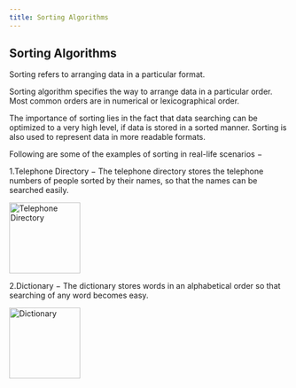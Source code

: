 ```yaml
---
title: Sorting Algorithms
---
```

## Sorting Algorithms

<p>Sorting refers to arranging data in a particular format.</p>
<p>Sorting algorithm specifies the way to arrange data in a particular order. Most common orders are in numerical or lexicographical order.</p>

<p>The importance of sorting lies in the fact that data searching can be optimized to a very high level, if data is stored in a sorted manner. Sorting is also used to represent data in more readable formats.</p>
<p>Following are some of the examples of sorting in real-life scenarios −</p>
<p>1.Telephone Directory − The telephone directory stores the telephone numbers of people sorted by their names, so that the names can be searched easily.</p>

<img src="https://s25.postimg.org/mp9lf4h5r/yellow-pages.jpg" alt="Telephone Directory" style="width:128px;height:128px;" align="middle">

<p>2.Dictionary − The dictionary stores words in an alphabetical order so that searching of any word becomes easy.</p>

<img src="https://s25.postimg.org/kxl7xxsbj/download.png" alt="Dictionary" style="width:128px;height:128px;" align="middle">


